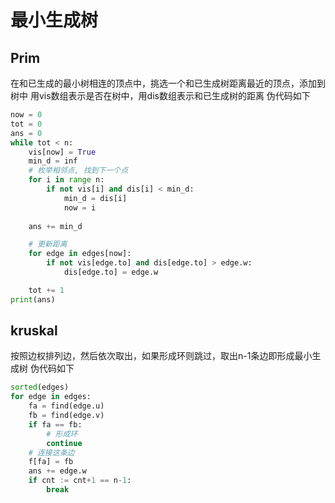 # 最小生成树

## Prim
在和已生成的最小树相连的顶点中，挑选一个和已生成树距离最近的顶点，添加到树中
用vis数组表示是否在树中，用dis数组表示和已生成树的距离
伪代码如下

```python
now = 0
tot = 0
ans = 0
while tot < n:
    vis[now] = True
    min_d = inf
    # 枚举相邻点, 找到下一个点
    for i in range n:
        if not vis[i] and dis[i] < min_d:
            min_d = dis[i]
            now = i
    
    ans += min_d

    # 更新距离
    for edge in edges[now]:
        if not vis[edge.to] and dis[edge.to] > edge.w:
            dis[edge.to] = edge.w

    tot += 1
print(ans)
```

## kruskal
按照边权排列边，然后依次取出，如果形成环则跳过，取出n-1条边即形成最小生成树
伪代码如下
```python
sorted(edges)
for edge in edges:
    fa = find(edge.u)
    fb = find(edge.v)
    if fa == fb:
        # 形成环
        continue
    # 连接这条边
    f[fa] = fb
    ans += edge.w
    if cnt := cnt+1 == n-1:
        break
```